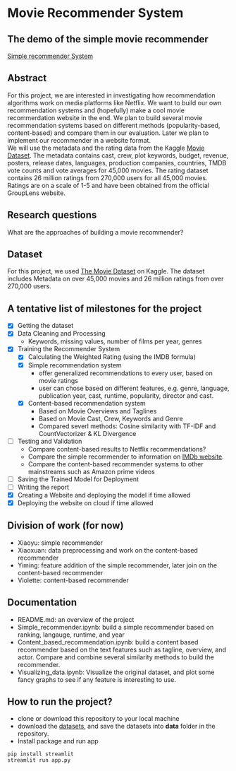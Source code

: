 # Movie Recommender System

## The demo of the simple movie recommender
[Simple recommender System](https://tm22pro.herokuapp.com/)

## Abstract
For this project, we are interested in investigating how recommendation algorithms work on media platforms like Netflix. We want to build our own recommendation systems and (hopefully) make a cool movie recommerdation website in the end. We plan to build several movie recommendation systems based on different methods (popularity-based, content-based) and compare them in our evaluation. Later we plan to implement our recommender in a website format. <br/>
We will use the metadata and the rating data from the Kaggle [Movie Dataset](https://www.kaggle.com/datasets/rounakbanik/the-movies-dataset). The metadata contains cast, crew, plot keywords, budget, revenue, posters, release dates, languages, production companies, countries, TMDB vote counts and vote averages for 45,000 movies. The rating dataset contains 26 million ratings from 270,000 users for all 45,000 movies. Ratings are on a scale of 1-5 and have been obtained from the official GroupLens website.

## Research questions
What are the approaches of building a movie recommender?

## Dataset
For this project, we used [The Movie Dataset](https://www.kaggle.com/datasets/rounakbanik/the-movies-dataset) on Kaggle. The dataset includes Metadata on over 45,000 movies and 26 million ratings from over 270,000 users.

## A tentative list of milestones for the project

- [x] Getting the dataset
- [x] Data Cleaning and Processing
    * Keywords, missing values, number of films per year, genres
- [x] Training the Recommender System
    - [x] Calculating the Weighted Rating (using the IMDB formula)
    - [x] Simple recommendation system   
         * offer generalized recommendations to every user, based on movie ratings
         * user can chose based on different features, e.g. genre, language, publication year, cast, runtime, popularity, director and cast.
    - [x] Content-based recommendation system    
         * Based on Movie Overviews and Taglines
         * Based on Movie Cast, Crew, Keywords and Genre 
         * Compared severl methods: Cosine similarity with TF-IDF and CountVectorizer & KL Divergence 
- [ ] Testing and Validation
   * Compare content-based results to Netflix recommendations?
   * Compare the simple recommender to information on [IMDb website](https://www.imdb.com/chart/top/?ref_=nv_mv_250).
   * Compare the content-based recommender systems to other mainstreams such as Amazon prime videos
- [ ] Saving the Trained Model for Deployment
- [ ] Writing the report
- [x] Creating a Website and deploying the model if time allowed
- [x] Deploying the website on cloud if time allowed

## Division of work (for now)
- Xiaoyu: simple recommender
- Xiaoxuan: data preprocessing and work on the content-based recommender
- Yiming: feature addition of the simple recommender, later join on the content-based recommender
- Violette: content-based recommender

## Documentation
- README.md: an overview of the project
- Simple_recommender.ipynb: build a simple recommender based on ranking, langauge, runtime, and year
- Content_based_recommendation.ipynb: build a content based recommender based on the text features such as tagline, overview, and actor. Compare and combine several similarity methods to build the recommender.
- Visualizing_data.ipynb: Visualize the original dataset, and plot some fancy graphs to see if any feature is interesting to use.

## How to run the project? 
- clone or download this repository to your local machine
- download the [datasets](https://www.kaggle.com/datasets/rounakbanik/the-movies-dataset/download), and save the datasets into **data** folder in the repository. 
- Install package and run app
```properties
pip install streamlit
streamlit run app.py
``` 
